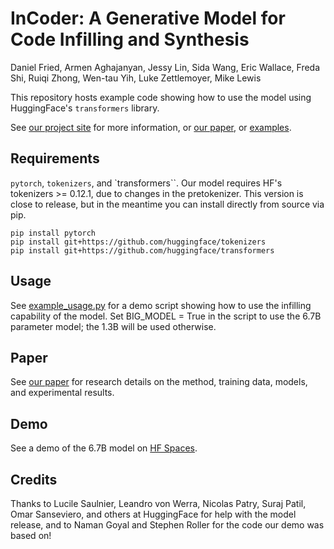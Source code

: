 # InCoder: A Generative Model for Code Infilling and Synthesis

Daniel Fried, Armen Aghajanyan, Jessy Lin, Sida Wang, Eric Wallace, Freda Shi, Ruiqi Zhong, Wen-tau Yih, Luke Zettlemoyer, Mike Lewis

This repository hosts example code showing how to use the model using HuggingFace's `transformers` library.

See [our project site](https://sites.google.com/view/incoder-code-models) for more information, or [our paper](paper/InCoder-4-12-22.pdf), or [examples](https://sites.google.com/view/incoder-code-models/home/examples).

## Requirements

`pytorch`, `tokenizers`, and `transformers``.
Our model requires HF's tokenizers >= 0.12.1, due to changes in the pretokenizer. This version is close to release, but in the meantime you can install directly from source via pip.

```
pip install pytorch
pip install git+https://github.com/huggingface/tokenizers
pip install git+https://github.com/huggingface/transformers
```

## Usage

See [example_usage.py](example_usage.py) for a demo script showing how to use the infilling capability of the model. Set BIG_MODEL = True in the script to use the 6.7B parameter model; the 1.3B will be used otherwise.

## Paper

See [our paper](paper/InCoder-4-12-22.pdf) for research details on the method, training data, models, and experimental results.


## Demo

See a demo of the 6.7B model on [HF Spaces](https://huggingface.co/spaces/facebook/incoder-demo).


## Credits

Thanks to Lucile Saulnier, Leandro von Werra, Nicolas Patry, Suraj Patil, Omar
Sanseviero, and others at HuggingFace for help with the model release, and to
Naman Goyal and Stephen Roller for the code our demo was based on!
